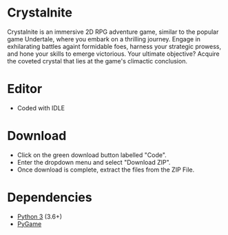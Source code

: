 # Crystalnite
Crystalnite is an immersive 2D RPG adventure game, similar to the popular game Undertale, where you embark on a thrilling journey. Engage in exhilarating battles againt formidable foes, harness your strategic prowess, and hone your skills to emerge victorious. Your ultimate objective? Acquire the coveted crystal that lies at the game's climactic conclusion. 

# Editor
 - Coded with IDLE

# Download
 - Click on the green download button labelled "Code".
 - Enter the dropdown menu and select "Download ZIP".
 - Once download is complete, extract the files from the ZIP File.

# Dependencies
 - [Python 3](https://www.python.org/downloads/) (3.6+)
 - [PyGame](https://www.pygame.org/wiki/GettingStarted)

